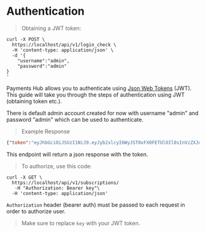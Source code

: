 # Authentication

> Obtaining a JWT token:

```shell
curl -X POST \
  https://localhost/api/v1/login_check \
  -H 'content-type: application/json' \
  -d '{
    "username":"admin",
    "password":"admin"
}
'
```

Payments Hub allows you to authenticate using [Json Web Tokens](https://jwt.io) (JWT).
This guide will take you through the steps of authentication using JWT (obtaining token etc.).


<aside class="notice">There is default admin account created for now with username "admin" and password "admin" which can be used to authenticate.</aside>

> Example Response 

```json
{"token":"eyJhbGciOiJSUzI1NiJ9.eyJyb2xlcyI6WyJST0xFX0FETUlOIl0sInVzZXJuYW1lIjoiYWRtaW4iLCJpYXQiOjE1MDA0NTUzNTEsImV4cCI6MTUwMDQ1ODk1MX0.cmJFi_M_bmQnjS4VdP4eKdZYvury8i4wX6Rzn5psehG6Pg8X8Z2N-GKSn_ugXPTEs2KiUxLQ1hC3FMSioxe-OfaOX0thMRiU89MK-jDv52h-vAoVBnjd60vB5oxSdtVy3rXTJOyx99aULurrUCbVAX4FIIKbGPczhVL7kTuBmXihPT2jl65vQnvnAo7HWJZgc9ZAG0l6pVV9YnRqBmB2ht70ce8hYjQAwc-UzzGqJipQL7uWNytx-Dol07zM00YapBt9UgmeBpj79iIC7XSkMVAWNBFLhV6UAaafOWJBa55z6JgbdrescXgbHMFcnqGpUECOetLhfqZAyoSyGz7igXViRcFXB2Vgg2TKzYL1Ok3pQojQV5g1GXSX27H5URFihJf5Aeeloo014xVJzJmM2UOo6JM00YIlPLMP3AaRbUNMKmMNZhJzwkyqVn_AArOdt4QkFB_9ImK4VTw7K6USrLYBKkFBtbIByjt0ooUIxYwSz8Ofy7TgFkGdI-7TT3egzT6bwQ5u6ZRKd6C8PP_VITEJKD8GjFmi5PodikrMiq2FzN3KCvSGl5i_7AN0_OH8A4tHZ22_5ZICWaVGWZCYGE-zbNQ7k6nyezK0Bxu49mJAayzH_NCpiydjDixC81o29TRf2qr3ZpXsPoiF1AXlE_RoAKk3cARgI8CPW6-bsjc"}
```

This endpoint will return a json response with the token.

> To authorize, use this code:

```shell
curl -X GET \
  https://localhost/api/v1/subscriptions/
   -H "Authorization: Bearer key"\
  -H 'content-type: application/json'
```

`Authorization` header (bearer auth) must be passed to each request in order to authorize user.

> Make sure to replace `key` with your JWT token.
